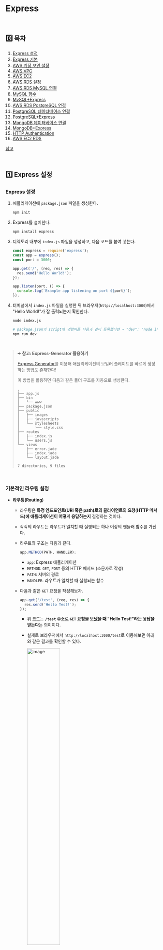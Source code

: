 # Express

<br />

## 0️⃣ 목차

1. [Express 설정](#one-express-설정)
2. [Express 기본](#two-express-기본)
3. [AWS 계정 보안 설정](#three-aws-계정-보안-설정)
4. [AWS VPC](#four-aws-vpc)
5. [AWS EC2](#five-aws-ec2)
6. [AWS RDS 설정](#six-aws-rds-설정)
7. [AWS RDS MySQL 연결](#seven-aws-rds-mysql-연결)
8. [MySQL 함수](#eight-mysql-함수)
9. [MySQL+Express](#nine-mysql-express-연동)
10. [AWS RDS PostgreSQL 연결](#keycap_ten-aws-rds-postgresql-연결)
11. [PostgreSQL 데이터베이스 연결](#oneone-postgresql-데이터베이스-연결)
12. [PostgreSQL+Express](#onetwo-postgresql-express-연동)
13. [MongoDB 데이터베이스 연결](#onethree-mongodb-데이터베이스-연결)
14. [MongoDB+Express](#onefour-mongodb-express-연동)
15. [HTTP Authentication](#onefive-http-authentication)
16. [AWS EC2 RDS](#onesix-aws-ec2-rds)

[참고](#book-참고)

<br />

## :one: Express 설정

### Express 설정

1. 애플리케이션에 `package.json` 파일을 생성한다.

   ```bash
   npm init
   ```

2. Express를 설치한다.

   ```bash
   npm install express
   ```

3. 디렉토리 내부에 `index.js` 파일을 생성하고, 다음 코드를 붙여 넣는다.

   ```js
   const express = require('express');
   const app = express();
   const port = 3000;

   app.get('/', (req, res) => {
     res.send('Hello World!');
   });

   app.listen(port, () => {
     console.log(`Example app listening on port ${port}`);
   });
   ```

4. 터미널에서 `index.js` 파일을 실행한 뒤 브라우저(`http://localhost:3000`)에서 "Hello World!"가 잘 출력되는지 확인한다.

   ```bash
   node index.js

   # package.json의 script에 명령어를 다음과 같이 등록했다면 ⇒ "dev": "node index.js"
   npm run dev
   ```

<br />

> ➕ **참고: Express-Generator 활용하기**
>
> [Express Generator](https://expressjs.com/en/starter/generator.html)를 이용해 애플리케이션의 보일러 플레이트를 빠르게 생성하는 방법도 존재한다!
>
> 이 방법을 활용하면 다음과 같은 폴더 구조를 자동으로 생성한다.
>
> ```
> .
> ├── app.js
> ├── bin
> │   └── www
> ├── package.json
> ├── public
> │   ├── images
> │   ├── javascripts
> │   └── stylesheets
> │       └── style.css
> ├── routes
> │   ├── index.js
> │   └── users.js
> └── views
>     ├── error.jade
>     ├── index.jade
>     └── layout.jade
>
> 7 directories, 9 files
> ```

<br />

### 기본적인 라우팅 설정

- **라우팅(Routing)**

  - 라우팅은 **특정 엔드포인트(URI 혹은 path)로의 클라이언트의 요청(HTTP 메서드)에 애플리케이션이 어떻게 응답하는지** 결정하는 것이다.
  - 각각의 라우트는 라우트가 일치할 때 실행되는 하나 이상의 핸들러 함수를 가진다.
  - 라우트의 구조는 다음과 같다.

    ```js
    app.METHOD(PATH, HANDLER);
    ```

    - `app`: Express 애플리케이션
    - `METHOD`: `GET`, `POST` 등의 HTTP 메서드 (소문자로 작성)
    - `PATH`: 서버의 경로
    - `HANDLER`: 라우트가 일치할 때 실행되는 함수

  - 다음과 같은 `GET` 요청을 작성해보자.

    ```js
    app.get('/test', (req, res) => {
      res.send('Hello Test!');
    });
    ```

    - 위 코드는 **`/test` 주소로 `GET` 요청을 보냈을 때 "Hello Test!"라는 응답을 받는다**는 의미이다.
    - 실제로 브라우저에서 `http://localhost:3000/test`로 이동해보면 아래와 같은 결과를 확인할 수 있다.

      <img width="50%" alt="image" src="https://github.com/user-attachments/assets/472337ad-135a-4474-bede-6a9fe5a5e044" />

  - `POST` 요청도 작성해보자.

    ```js
    app.post('/test', (req, res) => {
      res.send('Got a POST request');
    });
    ```

    - 위 코드는 **`/test` 주소로 `POST` 요청을 보냈을 때 "Got a POST request"라는 응답을 받는다**는 의미이다.
    - `POST` 요청의 경우 브라우저에서 `request`를 보내기 어렵기 때문에 POSTMAN을 이용해 확인할 수 있다.
   
      <img width="50%" alt="image" src="https://github.com/user-attachments/assets/8493cefa-8fb9-46ad-b482-19e29fdd5746" />

  - `PUT`, `DELETE` 요청도 같은 방법으로 작성할 수 있다.

<br />

## :two: Express 기본

### HTTP GET

- Express의 `get` 메서드에 대한 예시 코드를 살펴보자.

  ```js
  app.get('/', (request, response) => {
    response.send('Hello World!');
  });
  ```

  - `request`: 웹 애플리케이션에서 URL 또는 path로 보내는 모든 정보들을 담고 있다.
  - `response`: 서버에서 보내는 결과값을 담고 있다.

- 테스트를 위해 임의의 데이터 `data`를 생성한 후 `get` 요청의 `response.send()`에 담아보자.

  ```js
  const data = [
    { id: 1, name: 'name-1', note: 'note-1' },
    { id: 2, name: 'name-2', note: 'note-2' },
    { id: 3, name: 'name-3', note: 'note-3' },
  ];

  app.get('/notes', (req, res) => {
    res.send(data);
  });
  ```

  - 브라우저에서 `http://localhost:3000/notes`로 이동해보면 `data`를 확인할 수 있다.

    <img width="50%" alt="image" src="https://github.com/user-attachments/assets/19ea762c-0bd4-4119-939c-a52e641894c8" />

- 이처럼 `get` 메서드는 CRUD 중 **READ**를 위해 사용하는 HTTP 메서드이다.

<br />

### HTTP POST

- `post` 메서드를 사용할 때, URL 또는 path는 보통 `get` 메서드와 동일한 URL 또는 path를 사용한다.
- 성공적으로 POST 되었다면, "요청이 성공적이었으며 그 결과로 새로운 리소스가 생성되었음"을 알리기 위해 **`201`** Status Code를 전송한다.

  ```js
  app.post('/notes', (req, res) => {
    res.sendStatus(201);
  });
  ```

  - 일반적으로 성공 응답을 위해 `200`번대 Status Code를 사용하며, 성공적인 POST 요청 또는 일부 PUT 요청 이후 `201`번 Status Code를 전송한다.
  - GET 요청 이후 "성공적으로 리소스를 불러와서 메시지 바디에 전송됨"을 알리기 위해 `200`번 Status Code를 전송한다.
  - 각 요청이 성공한 후 다음과 같이 Status Code와 응답을 보내주는 것을 확인할 수 있다.

    |**GET 요청에 대한 응답**|**POST 요청에 대한 응답**|
    |:---:|:---:|
    |<img alt="image" src="https://github.com/user-attachments/assets/a2c63794-1d59-461d-ba96-2e52fe063062" />|<img alt="image" src="https://github.com/user-attachments/assets/d2cfbf4a-841f-466c-ab33-50b0c18557bf" />|

	<br />

> [!IMPORTANT]
>
> **[공식문서 - HTTP Response Status Code](https://developer.mozilla.org/ko/docs/Web/HTTP/Reference/Status)**

<br />

- POST 요청은 일반적으로 `JSON` 형태의 `body`와 함께 전송된다.

  - `request.body`를 확인하기 위해 다음의 코드를 추가하고 POST 요청을 보내보자.

    ```js
    app.post('/notes', (req, res) => {
      console.log(req.body);
      res.sendStatus(201);
    });
    ```

  - POSTMAN에서 `body`에 새로운 데이터를 담아 POST 요청을 보내면, `201` Status Code와 함께 `log`가 생성되는 것을 확인할 수 있다.

    |**POST 요청**|**POST 요청에 대한 `log`**|
    |:---:|:---|
    |<img width="500" alt="image" src="https://github.com/user-attachments/assets/f4534f39-bc33-442b-912d-bece803d5506" />|<img width="300" alt="image" src="https://github.com/user-attachments/assets/925a086b-e8c4-48f8-8440-82e49f870ce6" />|

  - 하지만 아직은 전송한 `body`의 내용이 아니라 `undefined`가 뜨는 상황이다.

    - `index.js` 코드의 최상단에 **`json` 형태의 `body` 데이터를 활용할 수 있도록 하는 미들웨어를 추가**해야 한다.

      ```js
      app.use(express.json());
      ```

    - 미들웨어를 사용하고 다시 한 번 POST 요청을 보내면 결과값을 잘 확인할 수 있다.

  		<img width="30%" alt="image" src="https://github.com/user-attachments/assets/b2526e80-f65a-4231-95e2-9dd11f481a18" />

<br />

- 마지막으로, POST 요청을 보낸 데이터를 `data` 배열에 추가한다.

  ```js
  app.post('/notes', (req, res) => {
    console.log(req.body);
    data.push(req.body);
    res.sendStatus(201);
  });
  ```

  - 다시 한 번 GET 요청을 보내보면, 기존 `data` 배열에 새로운 객체가 추가된 것을 확인할 수 있다.

    <img width="50%" alt="image" src="https://github.com/user-attachments/assets/12a7e91e-ac31-4e70-84d2-96f117766162" />

<br />

- 추가적으로 POST 요청을 `URL Encoded` 형태로 전송할 수도 있는데, 현재 이렇게 POST 요청을 보내면 처음 `json` 데이터와 마찬가지로 `undefined`가 나타날 것이다.

  - 마찬가지로 `index.js` 코드의 최상단에 **`json` 형태의 `URL Encoded` 형태의 데이터를 활용할 수 있도록 하는 미들웨어를 추가**해야 한다.

    ```js
    app.use(express.urlencoded({ extended: true }));
    ```

<br />

### 미들웨어

- `/notes`로 GET 요청을 보내기 전에 다음과 같이 `get` 메서드의 두 번째 인수로 미들웨어를 추가해보자.

  ```js
  app.get(
    '/notes',
    (req, res) => {
      console.log('Middleware test');
    },
    (req, res) => {
      res.send(data);
    }
  );
  ```

- `http://localhost:3000/notes`로 이동해보면 아래 사진처럼 계속해서 로딩이 발생하는 것을 확인할 수 있다.

  <img width="50%" alt="image" src="https://github.com/user-attachments/assets/2c22de3c-c399-49c0-b063-854d65c5c862" />

  - 코드의 미들웨어를 테스트하는 부분에서 다음 콜백 함수로 넘어가지 않고 대기 중이기 때문이다!

- 이를 해결하기 위해 미들웨어 함수의 세 번째 인수로 `next`를 넘겨준 후 실행한다.

  ```js
  app.get(
    '/notes',
    (req, res, next) => {
      console.log('Middleware test');
      next();
    },
    (req, res) => {
      res.send(data);
    }
  );
  ```

- 미들웨어를 여러 개 추가할 수도 있고, `index.js`의 최상단에 추가할 수도 있다.

  ```js
  app.use((req, res, next) => {
    console.log('Middleware test 0');
    next();
  });
  ```

  <br />

### Routing의 기본

- **[참고] Route path의 string pattern**

  - `ab?cd`: 이 패턴은 `?` 앞의 문자가 있어도 되고 없어도 됨을 의미한다. ⇒ `acd` 또는 `abcd`가 가능하다.

    ```js
    app.get('/ab?cd', (req, res) => {
      res.send('ab?cd');
    });
    ```

  - `ab+cd`: 이 패턴은 `+` 앞의 문자를 여러 개 사용할 수 있음을 의미한다. ⇒ `abcd`, `abbcd`, `abbbcd` 등이 가능하다.

    ```js
    app.get('/ab+cd', (req, res) => {
      res.send('ab+cd');
    });
    ```

  - `ab*cd`: 이 패턴은 `*` 자리에 어떤 문자든 올 수 있음을 의미한다. ⇒ `abcd`, `abxcd`, `abRANDOMcd`, `ab123cd` 등이 가능하다.

    ```js
    app.get('/ab*cd', (req, res) => {
      res.send('ab*cd');
    });
    ```

<br />

- **Path Parameters**

  - Route 경로에 `:`을 사용하면 해당 경로에 있는 데이터를 지정한 변수명으로 받아올 수 있다.

    ```js
    Route path: /users/:userId/books/:bookId
    Request URL: http://localhost:3000/users/34/books/8989
    req.params: { "userId": "34", "bookId": "8989" }

    app.get('/users/:userId/books/:bookId', (req, res) => {
      res.send(req.params)
    })
    ```

    - 위의 예시에서는 `:userId` 자리에 있는 `34`를 `userId`에, `:bookId` 자리에 있는 `8989`를 `bookId`에 저장하며, 이를 `req.params`로 가져올 수 있다.

    - 중간에 `-`이나 `.`이 있다면 이를 기준으로 변수에 저장해 `req.params`로 가져올 수 있다.

      ```js
      Route path: /flights/:from-:to
      Request URL: http://localhost:3000/flights/LAX-SFO
      req.params: { "from": "LAX", "to": "SFO" }

      Route path: /plantae/:genus.:species
      Request URL: http://localhost:3000/plantae/Prunus.persica
      req.params: { "genus": "Prunus", "species": "persica" }
      ```

  - 이를 실제로 적용해보자. `/note/:noteId`로 `get` 요청을 보내는 코드를 작성한다.

    ```js
    app.get('/note/:noteId', (req, res) => {
      console.log(req.params);
      res.sendStatus(200);
    });
    ```

    - `http://localhost:3000/note/1`로 이동해보면 다음과 같이 `log`에 `req.params`가 담기는 것을 확인할 수 있다.

      <img width="30%" alt="image" src="https://github.com/user-attachments/assets/3764ed33-f070-4d67-b538-51dfd278b70f" />

  - 해당 `noteId`를 이용해 데이터를 불러오는 코드로 확장할 수 있다.

    - Route parameters는 `string` 형태로 저장되므로 `Number` 형태로 형변환을 진행한다.

      ```js
      app.get('/note/:noteId', (req, res) => {
		  console.log(req.params);
		  const item = data.find((item) => item.id === Number(req.params.noteId));
		  res.send(item);
		});
      ```

    - `http://localhost:3000/note/1`로 이동해보면 다음과 같이 1번 데이터 응답이 잘 도착한 것을 확인할 수 있다.

		<img width="50%" alt="image" src="https://github.com/user-attachments/assets/a1546cf9-9435-4cba-8e49-6e2af23d1e62" />

<br />

### Query Parameter

- URL 뒤에 물음표(`?`)와 함께 붙는 키-값(Key-Value) 쌍이다. 특정한 조건을 적용하고 싶을 때 사용하며, 여러 개의 Key-Value 쌍을 and 기호(&)로 구분하여 나타낸다.

```
ex) https://trifly.vercel.app/ticket-result?originLocationCode=ICN&destinationLocationCode=FUK&departureDate=2025-06-21&returnDate=2025-06-23&adults=1&nonStop=true&currencyCode=KRW
```

- HTTP의 GET, DELETE 요청에서 사용하고, 주로 유일 값을 식별하기 위한 용도가 아니라 다음과 같이 옵션을 주는 경우 사용한다.

  - 데이터 필터링
  - 데이터 정렬
  - 데이터 수 조절 (페이지네이션)
  - 검색 등

- Query Parameter를 잘 받아오는지 확인하기 위해 다음과 같이 간단한 `get` 메서드를 작성한다.

  ```js
  app.get('/note', (req, res) => {
    console.log(req.query);
    res.send('OK Query');
  });
  ```

  - 브라우저에서 `http://localhost:3000/note?id=1&name=name-1`로 이동하면 `log`에서 다음과 같이 query parameter를 잘 받아오는 것을 확인할 수 있다.

    |**GET 요청** |**Query Parameter 확인**|
    |:---:|:---:|
    |<img width="500" alt="image" src="https://github.com/user-attachments/assets/18405bd6-9966-44e2-992c-5979d3c778bd" />|<img width="300" alt="image" src="https://github.com/user-attachments/assets/5e626bec-4a00-4eba-903a-64086f2c82b9" />|

  - 이어서 Query Parameter를 이용해 원하는 데이터만 받아올 수 있도록 코드를 수정한다.

    ```js
    app.get('/note', (req, res) => {
      console.log(req.query);
      const { id } = req.query;

      if (!id) res.send({});
      const item = data.filter((item) => item.id === Number(id));
      res.send(item);
    });
    ```

    - 브라우저에서 `http://localhost:3000/note?id=1`로 이동하면 다음과 같이 `id`가 `1`인 데이터만 잘 불러오는 것을 확인할 수 있다.

      <img width="50%" alt="image" src="https://github.com/user-attachments/assets/2ab3cc21-c344-400a-ac24-01a3e720cb39" />

<br />

### HTTP PUT, PATCH

- PUT과 PATCH 모두 업데이트를 위해 사용하는 HTTP 메서드이다.

  - PUT 메서드는 새로운 리소스를 생성하거나(Create), 대상 리소스를 나타내는 데이터를 대체(Update)한다. POST 메서드와의 차이점은 **멱등성**을 가진다는 것이다. 멱등성이란 동일한 요청을 한 번 보내는 것과 여러 번 연속으로 보내는 것이 같은 효과를 지니고, 서버의 상태도 동일하게 남는 것을 의미한다. 따라서 PUT 요청을 여러 번 반복해서 보내도 서버의 상태는 동일하다.

    - 성공적인 응답은 `200`번 대 Status Code로 확인할 수 있는데,

      - 대상 리소스를 나타내는 데이터가 없고 PUT 요청이 성공적으로 하나를 새로 생성한 경우 `201 Created` 응답을 전송한다.
      - 대상 리소스를 나타내는 데이터가 있고, PUT 요청이 성공적으로 수정한 경우 `200(OK)` 또는 `204(No Content)` 응답을 전송한다.

  - PATCH 메서드는 리소스를 부분적으로 수정(Update)한다. PUT 메서드는 문서 전체의 완전한 교체만을 허용하는 반면, PATCH 메서드는 멱등성을 가지지 않아 동일한 요청이 다른 리소스에게 부수 효과를 일으킬 수도 있다.

    - 성공적인 응답은 `200`번 대 Status Code로 확인할 수 있는데,

      - 응답이 유의미한 데이터를 포함한다면 업데이트 된 데이터를 출력하며 `200(OK)`를 전송한다.
      - 응답이 유의미한 데이터를 포함하지 않는다면 `204(No Content)`를 전송한다.

- 데이터를 `request.body`로 받아 데이터를 업데이트하는 `put` 메서드를 작성해보자.

  ```js
  app.put('/note', (req, res) => {
    const { id, note, name } = req.body;

    if (!id) res.sendStatus(400);
    if (!note) res.sendStatus(400);
    if (!name) res.sendStatus(400);

    // 1. Array.findIndex를 이용해 같은 id 값을 찾는다.
    const index = data.findIndex((item) => item.id === id);

    // 2. 찾은 id 값을 이용해 원하는 데이터를 변경한다.
    data[index].note = note;
    console.log(data);
    res.sendStatus(204);
  });
  ```

  - `id`가 `2`인 데이터의 `note` 값을 업데이트 후 PUT 요청을 보내면 다음과 같이 데이터가 업데이트 되는 것을 확인할 수 있다.

    |**PUT 요청**|**GET 요청**|
    |:---:|:---:|
    |<img width="1249" alt="image" src="https://github.com/user-attachments/assets/b85aad87-b229-4766-80ea-268314b93832" />|<img width="50%" alt="image" src="https://github.com/user-attachments/assets/c98b5e93-76de-40f8-9d32-8a21df196ed1" />|

<br />

### HTTP DELETE

- DELETE는 지정한 리소스를 삭제하는 HTTP 메서드이다.

  - 성공적인 응답은 `200`번 대 Status Code를 사용하는데,

    - 성공적으로 삭제할 것 같으나 아직 실행하지 않은 경우 `202(Accepted)`를 전송한다.
    - 응답이 유의미한 데이터를 포함하지 않는다면 `204(No Content)`를 전송한다.
    - 응답이 유의미한 데이터를 포함한다면 삭제 이후의 데이터를 출력하며 `200(OK)`를 전송한다.

  - DELETE 메서드의 경우 주로 Path Parameter를 사용해 해당 데이터를 삭제한다.

- Path Parameter를 받아 해당 데이터를 삭제하는 `delete` 메서드를 작성해보자.

  ```js
  app.delete('/note/:noteId', (req, res) => {
    const noteId = Number(req.params.noteId);
    const index = data.findIndex((item) => item.id === noteId);

    // 찾는 데이터가 없다면 404 응답
    if (index === -1) res.sendStatus(404);

    // data 배열에서 데이터를 삭제하고 삭제한 배열을 반환
    const deletedItem = data.splice(index, 1)[0];
    console.log(deletedItem);

    res.sendStatus(204);
  });
  ```

  - Path Parameter에 입력한 `noteId` 값을 입력 후 DELETE 요청을 보내면 해당 데이터가 삭제되는 것을 확인할 수 있다.

    |**DELETE 요청**|**GET 요청**|
    |:---:|:---:|
    |<img alt="image" src="https://github.com/user-attachments/assets/a001ae1b-8300-41f9-bded-188c00b72572" />|<img alt="image" src="https://github.com/user-attachments/assets/20c57b82-c2b5-4956-8d4d-9c17df6bd5a2" />|

  - 이미 삭제된 데이터에 대해 다시 DELETE 요청을 보내면 `404 Not Found` 응답을 전송한다.
 
    <img width="50%" alt="image" src="https://github.com/user-attachments/assets/06449afc-1ff1-412a-a29f-ad0e2cf22235" />

  - 개발하다보면 삭제된 데이터도 필요한 경우가 있다. 이럴 때는 삭제된 데이터도 `response`에 담아서 `200` Status Code와 함께 전송할 수 있다.

    ```js
    app.delete('/note/:noteId', (req, res) => {
      const noteId = Number(req.params.noteId);
      const index = data.findIndex((item) => item.id === noteId);

      // 찾는 데이터가 없다면 404 응답
      if (index === -1) res.sendStatus(404);

      // data 배열에서 데이터를 삭제하고 삭제한 배열을 반환
      const deletedItem = data.splice(index, 1)[0];
      console.log(deletedItem);

      res.status(200).json({
        message: 'Deleted Successfully!',
        deletedItem,
      });
    });
    ```

    - DELETE 호출 시 다음과 같이 삭제된 데이터도 `deletedItem`의 Value에 담아 보내주는 것을 확인할 수 있다.

      <img width="50%" alt="image" src="https://github.com/user-attachments/assets/7a2cbce1-a1dd-4df9-811c-373110ce2dc0" />

<br />

## :three: AWS 계정 보안 설정

AWS 계정 보안은 신중해야 한다. 국내에도 AWS 해킹으로 몇 억이 청구된 사례가 많은 만큼 항상 보안에 철저하게 주의해야 한다.

### 루트 계정 보안 강화

- 루트 계정은 AWS에 가입할 때 처음 생성되는 계정으로 모든 AWS 서비스 및 리소스에 대한 액세스 권한을 가진다. 루트 계정에 액세스할 수 있는 사용자가 있으면 AWS 리소스는 물론 비즈니스에도 상당한 피해를 줄 수 있으므로 루트 계정을 보호하는 것이 중요하다.

- **MFA 계정 생성**

  - MFA(Multi-Factor Authentication)는 AWS 계정에 보안 계층을 추가한다. MFA가 활성화된 경우 계정에 액세스하려면 암호 외에 고유한 코드를 제공해야 한다.

<br />

## :four: AWS VPC

### VPC

- VPC는 Virtual Private Cloud의 약자로, 자체 데이터 센터에서 운영하는 기존 네트워크와 아주 유사한 Amazon의 **가상 네트워크**이다.

  - EC2만 생성한다면 EC2 서버에 접속하기 위해 AWS 콘솔을 이용해야만 할 것이다.
  - Public(외부)에서 EC2에 접속할 수 있도록 하기 위해 VPC를 사용하고, 같은 VPC 내에 RDS도 구축하여 EC2와 RDS 간의 통신이 가능하도록 할 수 있다.

  <img width="50%" alt="image" src="https://github.com/user-attachments/assets/b467d4cb-bcd2-4ac2-a704-9fba61b5db44" />

- VPC 생성

  - AWS 콘솔에서 VPC 메뉴로 접속한 후 VPC를 생성한다. `vpc-ec2-rds`라는 이름의 VPC를 생성해보자. 다른 설정은 기본값으로 설정한다.

    <img width="50%" alt="image" src="https://github.com/user-attachments/assets/f528bc33-fbd4-42d8-bace-8934429559de" />

  - 만약 VPC가 EC2나 RDS와 연결된 상태라면 삭제가 불가능하다.

<br />

## :five: AWS EC2

### EC2 생성

- AWS 콘솔에서 EC2 메뉴로 접속하여 EC2를 생성한다.

  <img width="50%" alt="image" src="https://github.com/user-attachments/assets/0b7e59cb-38be-48eb-815c-cc3e4e6e039f" />

  - ubuntu 24.04 버전을 사용하며 인스턴스는 t2.micro 유형으로 생성한다.
  - 키 페어는 RSA 유형의 `.pem` 형식으로 생성한다.

    <img width="50%" alt="image" src="https://github.com/user-attachments/assets/5b3842e6-3e1c-4679-aadb-43751b78a506" />

  - 네트워크 설정에서 위에서 생성한 VPC를 선택하고, Public Subnet을 설정한 후 퍼블릭 IP 자동 할당을 활성화한다.
		
	  <img width="50%" alt="image" src="https://github.com/user-attachments/assets/29ccc613-6659-4642-9503-02667c676faa" />

  - 나머지 설정은 기본값으로 설정한다.

<br />

### EC2 Node 설치

- AWS 콘솔의 **EC2 인스턴스 연결** 탭을 이용해 인스턴스에 접속한다.

  <img width="50%" alt="image" src="https://github.com/user-attachments/assets/b83c44e6-d62a-45b0-84e6-1c527783bcd6" />

- `apt update`를 먼저 진행한다.

  ```bash
  sudo apt update
  ```

- 이어서 `curl`을 설치한다.

  ```bash
  sudo apt install curl
  ```

- `nvm`(노드 버전 관리자)을 설치한다. **참고: [Node.js 공식문서](https://nodejs.org/en/download)**

  ```bash
  curl -o- https://raw.githubusercontent.com/nvm-sh/nvm/v0.40.3/install.sh | bash
  ```

- `nvm`을 활성화한다.

  ```bash
  . ~/.nvm/nvm.sh
  ```

- LTS 버전의 `nvm`을 설치한다.

  ```bash
  nvm install --lts
  ```

- Node.js가 잘 설치 되었는지 확인한다.

  ```bash
  node -v       // v22.16.0 (2025.06.15 현재)
  nvm current   // v22.16.0 (2025.06.15 현재)
  ```

<br />

### EC2 Express 설치

- [Express Generator]()를 이용해 Express를 설치한다. **폴더이름**은 해당 폴더 내에 Express 설치하도록 설정하는 것인데, 옵션으로 필수는 아니다.

  ```bash
  npx express-generator [폴더이름]
  ```

- 다음과 같이 test 폴더 내부에 잘 설치가 된 것을 확인할 수 있다.

  <img width="50%" alt="image" src="https://github.com/user-attachments/assets/7fbdc652-18f2-46b0-b72e-c450c63a1f98" />

- 이제 test 폴더 내부로 이동해 기본적인 npm 패키지들을 설치한다.

  ```bash
  cd test
  npm install
  ```

- 이제 서버에 접속하기 위해 포트를 열어주어야 한다. EC2의 Security 탭에서 인바운드 규칙의 보안 그룹을 선택한 후 인바운드 규칙을 수정해야 한다.

  <img width="50%" alt="image" src="https://github.com/user-attachments/assets/bc06e178-75d4-4941-987c-a526df525f49" />

- 서버를 실행하고 EC2의 퍼블릭 주소로 이동한 후 기본 설정된 `3000`번 포트로 이동하면 다음과 같이 잘 접속되는 것을 확인할 수 있다.

  ```bash
  npm start
  ```
  
  <img width="50%" alt="image" src="https://github.com/user-attachments/assets/b341f41f-46e2-4565-816e-ddeccc13846b" />

<br />

## :six: AWS RDS 설정

### AWS AuroraDB 설정

- AWS Aurora는 트래픽이 몰리는 시간에 따라 자동으로 확장/축소가 가능한 데이터베이스이다.
- 일반 MySQL이 감당할 수 있는 트래픽보다 더 많은 트래픽을 효율적으로 관리할 수 있다.
- 트래픽이 항상 일정하다면 MySQL을 사용하는 것이 유리하다.

<br />

### AWS RDS Subnet 설정

- AWS 콘솔의 RDS 탭으로 이동하여 서브넷 그룹을 생성한다.

  <img width="50%" alt="image" src="https://github.com/user-attachments/assets/8d740966-04db-4579-80f1-f0cef069ed95" />

- VPC의 퍼블릭 서브넷 두 개를 RDS의 서브넷 그룹에 추가한다.

  <img width="50%" alt="image" src="https://github.com/user-attachments/assets/0ace8c16-94a9-4d17-b8ca-54c5fb6c66dc" />

<br />

### AWS RDS 설정

- MySQL 데이터베이스를 생성한다.

  - **표준 생성** 방식을 선택하고 **MySQL 엔진**을 선택한다. 템플릿은 **프리티어**를 활용한다.
  - 데이터베이스를 퍼블릭에서 접속할 예정이므로 **EC2 컴퓨팅 리소스에 연결 안 함**을 선택하며 VPC와 DB 서브넷 그룹은 위에서 생성한 서브넷 그룹을 지정한다.
  - 데이터베이스 이름을 지정하지 않으면 데이터베이스를 생성하지 않는다고 하니 이름을 지정한다.
  - 나머지는 기본 설정을 유지한다.

  |**엔진 옵션**|**템플릿**|
  |:---:|:---:|
  |<img alt="image" src="https://github.com/user-attachments/assets/4ccb9d1c-8b57-4e51-8de5-d569206b507b" />|<img alt="image" src="https://github.com/user-attachments/assets/e7f78423-40bd-4600-a319-e3a55ea6164f" />|
  |**퍼블릭 연결 설정**|**추가 구성**|
  |<img alt="image" src="https://github.com/user-attachments/assets/54939cb2-76c0-4a2f-a8cf-ba27751a7b63" />|<img alt="image" src="https://github.com/user-attachments/assets/cec8fcee-988a-4624-96e3-f10a5ad064ce" />|

<br />

### AWS RDS Inbound Rule 설정

- 데이터베이스를 생성했지만 접속이 불가하다면 VPC의 보안 그룹으로 이동하여 인바운드 규칙을 **모든 트래픽**, **Anywhere-IPv4**로 설정해야 한다.

 	<img width="50%" alt="image" src="https://github.com/user-attachments/assets/6a164ae6-68da-4f4b-a15e-7f8f80b6b282" />

<br />

## :seven: AWS RDS MySQL 연결

### MySQL2 설치

- 새로운 디렉토리를 하나 생성한 후 Express와 MySQL2를 설치한다.

  ```bash
  npm install express
  npm install mysql2
  ```

<br />

> [!NOTE]
>
> [공식문서 - MySQL2](https://sidorares.github.io/node-mysql2/docs)

<br />

- MySQL2의 [`createPool`](https://sidorares.github.io/node-mysql2/docs#using-connection-pools)을 사용하여 데이터베이스를 연결한다.

  - 공식문서에서 제공하는 `pool` 객체 생성 방식을 복사한 후 다음과 같이 설정을 추가한다.

    - `host`: AWS RDS의 엔드포인트
    - `user`: AWS RDS에 설정한 username
    - `password`: AWS RDS에 설정한 password
    - `port`: 3306

    <br />

    <img width="40%" alt="image" src="https://github.com/user-attachments/assets/0c477585-f3fb-44b3-889d-cee922e15462" />

<br />

### AWS RDS 데이터베이스 만들기

- `pool.query` 메서드를 사용하여 데이터베이스에 접속한다. 간단하게 데이터베이스의 `rows`만 확인할 수 있는 코드를 작성해보자.

  - `rows`는 데이터베이스의 조회 결과를 의미한다.

  <br />

  ```js
  pool.query(`SHOW DATABASES`, function (err, rows, fields) {
    // Connection is automatically released when query resolves
    console.log(rows);
  });
  ```

  - 데이터베이스에 접속에 성공한다면 다음과 같이 설정한 AWS 콘솔에서 추가한 `db_notes`가 뜨는 것을 확인할 수 있다.
		
	  <img width="30%" alt="image" src="https://github.com/user-attachments/assets/cbb64c4e-f630-43d1-bd59-d44497172a05" />

- 다음과 같이 `db_test`라는 이름으로 데이터베이스를 생성할 수도 있다.

  ```js
  pool.query(`CREATE DATABASE db_test`, function (err, rows, fields) {
    // Connection is automatically released when query resolves
    console.log(rows);
  });
  ```

- `createPool` 내부에서 `database` 값을 지정하면 해당 데이터베이스를 사용할 수 있다.

  ```js
  const pool = mysql.createPool({
    host: process.env.MYSQL_RDS_ENDPOINT,
    user: process.env.MYSQL_RDS_USERNAME,
    password: process.env.MYSQL_RDS_PASSWORD,
    port: 3306,
    database: 'db_test',
  });
  ```

<br />

### AWS RDS 테이블 설정

- 데이터베이스의 테이블을 생성한다. 다음과 같은 쿼리문을 활용하여 `notes`라는 테이블을 생성하고 id는 uuid로 설정한다.

  ```js
  pool.query(
    `CREATE TABLE notes (
    uuid BINARY(16) DEFAULT (UUID_TO_BIN(UUID(),1)) PRIMARY KEY,
    title VARCHAR(255) NOT NULL,
    contents TEXT NOT NULL,
    created TIMESTAMP NOT NULL DEFAULT NOW()
  );`,
    function (err, rows, fields) {
      // Connection is automatically released when query resolves
      console.log(rows);
    }
  );

  pool.query(`SHOW TABLES`, function (err, rows, fields) {
    console.log(rows);
  });
  ```

  - 다음과 같이 테이블이 잘 생성된 것을 확인할 수 있다.

    <img width="30%" alt="image" src="https://github.com/user-attachments/assets/6efb50fd-bfc3-4fa6-83b9-58a2bd7bddb2" />

- 다음으로 테이블에 데이터를 추가해보자. 다음과 같은 쿼리문을 활용하여 `notes` 테이블에 두 개의 데이터를 저장한다.

  ```js
  pool.query(
    `INSERT INTO notes (title, contents)
    VALUES 
    ('My First Note', 'A note about something'),
    ('My Second Note', 'A note about something else');`,
    function (err, rows, fields) {
      console.log(rows);
    }
  );

  pool.query(`SELECT * FROM notes`, function (err, rows, fields) {
    console.log(rows);
  });
  ```

  - 다음과 같이 데이터가 잘 생성된 것을 확인할 수 있다.

    <img width="40%" alt="image" src="https://github.com/user-attachments/assets/a60c5636-405f-46f5-a499-54bf8a915dc3" />

<br />

### Primary Key로 UUID를 설정하는 이유

- Primary Key는 보통 integer 형식으로, `FOR INCREMENT` 속성을 적용하여 생성한다. 하지만 이 방법은 안전하지 않을 수 있다. 예를 들어 URL에 `/data/1`, `/data/2`, `/data/3` 형태로 불러온다고 가정하면 다음과 같은 문제점이 있을 수 있다.

  - 몇 번 인덱스까지 있는지 파악하기 쉽다.
  - PUT이나 DELETE 메서드를 이용해 누구든지 수정 또는 삭제를 할 수 있을지도 몰라 보안상의 위험이 존재한다.
  - Primary Key가 다른 테이블과 중복될 가능성이 높다.

- UUID는 36바이트를 사용하기 때문에 속도도 느리고 메모리 사용도 커서 비효율적이라서 UUID를 16바이트 정도로 줄여 이 문제를 해결할 수 있을 것이다.

<br />

## :eight: MySQL 함수

### SELECT 함수

- 데이터베이스의 테이블에서 데이터를 가져오기 위한 함수를 작성한다.  

   - UUID의 경우 Buffer를 이용해서 가져오기 때문에 `BIN_TO_UUID(uuid, true)` 메서드를 이용해 변경해주어야 한다.

   <br />
   
   ```js
   function getNotes() {
     pool.query(
       `SELECT BIN_TO_UUID(uuid, true) AS uuid, title, contents, created FROM notes`,
       function (err, rows, fields) {
         console.log(rows);
       }
     );
   }
   
   getNotes();
   ```

   - 함수 실행 결과는 다음과 같다.

      <img width="30%" alt="image" src="https://github.com/user-attachments/assets/daa8b25e-edd6-4173-a203-d105ecbb2bd2" />

   <br />
   
   > **`BINARY(16)`**
   >
   > - `BINARY(16)` 데이터 타입은 16바이트 크기의 고정 길이 이진 데이터, 주로 UUID를 저장하기 위해 사용된다.
   > - UUID는 문자열 형태로 저장될 때 36바이트(32자 + 4개의 하이픈)을 차지하기 때문에 `BINARY(16)`으로 저장하면 16바이트만 사용하므로 저장공간을 절약할 수 있다.
   >
   >    - UUID 예시: `1fc454e5-b9f6-4d55-b783-5987fe76cb45`
   >
   > - MySQL에서는 `UUID_TO_BIN()` 함수를 사용해 UUID 문자열을 `BINARY(16)`으로 변환하고, `BIN_TO_UUID()` 함수를 사용해 `BINARY(16)`을 UUID 문자열로 변환할 수 있다.

<br />

- 데이터베이스의 테이블에서 하나의 데이터만 가져오기 위한 함수를 작성한다.

	```js
	function getNote(uuid) {
	  pool.query(
	    `SELECT BIN_TO_UUID(uuid, true) AS uuid, title, contents, created FROM notes WHERE uuid=UUID_TO_BIN('${uuid}', 1)`,
	    function (err, rows, fields) {
	      console.log(rows);
	    }
	  );
	}
	
	getNote(uuid);
 	```

 - 다음과 같이 하나의 데이터만 잘 가져오는 것을 확인할 수 있다.

	 <img width="40%" alt="image" src="https://github.com/user-attachments/assets/0ac2c13f-ec87-49bc-9a00-19900b87f2f7" />

<br />

### INSERT 함수

- 데이터베이스의 테이블에 데이터를 추가하기 위한 함수를 작성한다.

	```js
	function addNote(title, contents) {
	  pool.query(
	    `INSERT INTO notes (title, contents) VALUES('${title}', '${contents}')`,
	    function (err, rows, fields) {
	      console.log(rows);
	    }
	  );
	}
	
	addNote('My Third Note', 'A note about something else');
 	```

	- 다음과 같이 데이터가 잘 추가된 것을 확인할 수 있다.

		<img width="40%" alt="image" src="https://github.com/user-attachments/assets/6edb5632-3eae-4c52-984a-5081acd749b1" />

<br />

### UPDATE 함수

- 데이터베이스의 테이블의 데이터를 변경하기 위한 함수를 작성한다.

	```js
	function updateNote(uuid, title, contents) {
	  pool.query(
	    `UPDATE notes SET title='${title}',contents='${contents}' WHERE uuid=UUID_TO_BIN('${uuid}', 1)`,
	    function (err, rows, fields) {
	      console.log(rows);
	    }
	  );
	}
	
	updateNote(
	  uuid,
	  'Updated - My Third Note',
	  'Updated - A note about something else'
	);
 	```

 	- 다음과 같이 데이터가 잘 변경된 것을 확인할 수 있다.

		<img width="40%" alt="image" src="https://github.com/user-attachments/assets/9e8b208d-7630-40dd-a431-f860403ca722" />

<br />

### DELETE 함수

- 데이터베이스의 테이블에서 데이터를 삭제하기 위한 함수를 작성한다.

	```js
	function deleteNote(uuid) {
	  pool.query(
	    `DELETE FROM notes WHERE uuid=UUID_TO_BIN('${uuid}', 1)`,
	    function (err, rows, fields) {
	      console.log(rows);
	    }
	  );
	}
	
	deleteNote(uuid);
 	```

	- 다음과 같이 데이터가 잘 삭제된 것을 확인할 수 있다.

 		<img width="40%" alt="image" src="https://github.com/user-attachments/assets/30f4134d-b8be-4599-af89-67bc5fe91732" />

<br />

## :nine: MySQL Express 연동

### Promise

- MySQL 함수는 비동기로 동작한다. `request`를 전달하고 MySQL에서 해당 SQL문에 대한 결과값을 반환하는데까지 시간이 필요하기 때문이다.

	- 아래 코드의 `getNotes` 함수를 실행하면 `before`와 `after`가 먼저 출력된 이후 약간의 시간이 지난 후 데이터 조회 결과가 넘어오는 것을 확인할 수 있다.

		```js
		function getNotes() {
		  console.log('before');
		  pool.query(
		    `SELECT BIN_TO_UUID(uuid, true) AS uuid, title, contents, created FROM notes`,
		    function (err, rows, fields) {
		      console.log(rows);
		    }
		  );
		  console.log('after');
		}
		```
  	
  	<br />
	 
  	<img width="40%" alt="image" src="https://github.com/user-attachments/assets/db483a4c-53ec-448d-9d1e-ead1d545f62d" />

- 따라서 코드의 흐름을 원하는대로 제어하기 위해 비동기 처리가 필요하다. `Promise`를 활용하거나 `async`/`await`을 이용할 수 있다.

<br />

### HTTP GET 만들기

- `GET` `/notes`
  
	- 기존에 작성했던 `getNotes` 함수를 비동기 함수로 수정한다. (**[공식문서 참고](https://sidorares.github.io/node-mysql2/docs#using-connection-pools)**)
	
		```js
	 	/**
		 * 전체 note 목록을 가져오는 getNotes 함수
		 * @returns {Array<{ uuid: string, title: string, contents: string, created: string }>}
		 */
		async function getNotes() {
		  const [rows] = await pool.query(
		    `SELECT BIN_TO_UUID(uuid, true) AS uuid, title, contents, created FROM notes`
		  );
		
		  return rows;
		}
	 	```
	
	- 이어서 `/notes`로 GET 요청을 보내면 `getNotes` 함수를 이용해 데이터를 가져와 응답하는 api를 작성한다.
	
		```js
		app.get('/notes', async(req, res) => {
		  const result = await getNotes();
		  res.send(result);
		})
	 	```
	
	 	- 약간의 시간이 지난 후 다음과 같이 데이터를 잘 불러오는 것을 확인할 수 있다.
	
			<img width="50%" alt="image" src="https://github.com/user-attachments/assets/c0a92925-6e57-437f-8100-013994c5dfc4" />

<br />

- `GET` `/notes/{uuid}`
  
	- 데이터 하나를 가져오는 `getNote` 함수 역시 비동기 함수로 수정한다.
	
		```js
		/**
		 * 매개변수에 전달한 uuid와 일치하는 note 한 개를 가져오는 getNote 함수
		 * @param {string} uuid - note의 uuid
		 * @returns {Array<{ uuid: string, title: string, contents: string, created: string }>}
		 */
		export async function getNote(uuid) {
		  const [rows] = await pool.query(
		    `SELECT BIN_TO_UUID(uuid, true) AS uuid, title, contents, created FROM notes WHERE uuid=UUID_TO_BIN('${uuid}', 1)`
		  );
		
		  return rows;
		}
	 	```
	
	- `/notes:uuid`로 GET 요청을 보내면 `getNote` 함수를 이용해 데이터를 가져와 응답하는 api를 작성한다.
		
		```js
		app.get('/note/:uuid', async (req, res, next) => {
		  try {
		    const uuid = req.params.uuid;
		
		    if (!uuid) throw new Error('400@No path parameter');
		
		    const result = await getNote(uuid);

  	    if (!result) res.send({});
		    if (result.length === 0) res.send({});

        res.send(result[0]);
		  } catch (err) {
		    next(err);
		  }
		});
		```

	- 다음과 같이 데이터를 잘 불러오는 것을 확인할 수 있다.

   	<img width="50%" alt="image" src="https://github.com/user-attachments/assets/c4d00c0d-fd01-4052-a288-f0b682b29a6e" />

	- Express의 [공식문서](https://expressjs.com/en/guide/error-handling.html)를 따라 에러 핸들링 코드도 작성한다.

 		```js
		app.use((err, req, res, next) => {
		  console.error(err.stack);
		  res.status(500).send('Something broke!');
		});
		```

		- 위의 GET 메서드에서 `next`에 `err`를 전달했기 때문에 에러가 발생하면 에러 핸들링 코드로 넘어가 다음과 같이 에러라고 보여주는 것을 확인할 수 있다.

			<img width="50%" alt="image" src="https://github.com/user-attachments/assets/9fad141c-a8f0-41f7-9625-7ed3d3a24ba8" />

<br />

### HTTP POST 만들기

- `POST` `/note`

	- `addNote` 함수를 비동기 함수로 수정한다.

		```js
		/**
		 * 새로운 note를 추가하는 addNote 함수
		 * @param {string} title - note의 제목
		 * @param {string} contents - note의 내용
		 */
		export async function addNote(title, contents) {
			await pool.query(
				`INSERT INTO notes (title, contents) VALUES('${title}', '${contents}')`
			);
		}
		```

	- `/note`로 POST 요청을 보내면 `addNote` 함수를 이용해 데이터를 추가하는 api를 작성한다.

		```js
		app.post('/note', async (req, res, next) => {
			const { title, contents } = req.body;
		
			if (!title) res.sendStatus(400);
			if (!contents) res.sendStatus(400);
		
			await addNote(title, contents);
			res.sendStatus(201);
		});
		```

	- 다음과 같이 데이터를 잘 저장하는 것을 확인할 수 있다.

		<img width="50%" alt="image" src="https://github.com/user-attachments/assets/a4b4138e-fa1b-4fab-a564-0faf201a9e75" />

<br />

### HTTP PUT

- `PUT` `/note/:uuid`

	- `updateNote` 함수를 비동기로 수정한다.

		```js
		/**
		 * 매개변수에 전달한 uuid와 일치하는 note의 데이터를 수정하는 updateNote 함수
		 * @param {string} uuid - 수정하려는 note의 uuid
		 * @param {string} title - 수정한 note의 제목
		 * @param {string} contents - 수정한 note의 내용
		 * @returns {{fieldCount: number, affectedRows: number, insertId: number, info: string, serverStatus: number, warningStatus: number, changedRows: number}}
		 */
		export async function updateNote(uuid, title, contents) {
		  const [rows] = await pool.query(
		    `UPDATE notes SET title='${title}',contents='${contents}' WHERE uuid=UUID_TO_BIN('${uuid}', 1)`
		  );
		
		  return rows;
		}
		```

  - `/note/:uuid`로 PUT 요청을 보내면 `updateNote` 함수를 이용해 데이터를 수정하는 api를 작성한다. 에러를 자세하게 명시하여 어떤 에러가 발생했는지 응답에서 확인할 수 있도록 작성한다.
 
    ```js
    app.put('/note/:uuid', async (req, res, next) => {
      try {
        const uuid = req.params.uuid;
        const { title, contents } = req.body;
    
        if (!uuid) {
          const error = new Error('No parameter');
          error.status = 400;
          throw error;
        }
        if (!title || !contents) {
          const error = new Error('No required data');
          error.status = 400;
          throw error;
        }
    
        const result = await updateNote(uuid, title, contents);
    
        if (result.affectedRows !== 1) {
          const error = new Error('Not updated');
          error.status = 400;
          throw error;
        }
    
        res.sendStatus(204);
      } catch (err) {
        next(err);
      }
    });
    ```

    
    - 데이터를 잘 수정하면 왼쪽과 같이 `204 No Content`를 응답하고, 만약 데이터가 하나라도 없으면 `400 No required data`를 반환하는 것을 볼 수 있다.
    
      |**성공적으로 수정한 경우**|**필수 데이터를 보내지 않은 경우**|
      |:---:|:---:|
      |<img alt="image" src="https://github.com/user-attachments/assets/2225ec57-a3dc-46f0-8f26-4a04dfe86b5a" />|<img alt="image" src="https://github.com/user-attachments/assets/2126e38d-de7f-4f1a-bbb8-e94abf04dbd5" />|

<br />

### HTTP DELETE 만들기

- `DELETE` `/note/:uuid`

  - `deleteNote` 함수를 비동기 함수로 수정한다.

    ```js
    /**
     * 매개변수에 전달한 uuid와 일치하는 note의 데이터를 삭제하는 deleteNote 함수
     * @param {string} uuid - 삭제하려는 note의 uuid
     * @returns {{fieldCount: number, affectedRows: number, insertId: number, info: string, serverStatus: number, warningStatus: number}}
     */
    export async function deleteNote(uuid) {
      const [rows] = await pool.query(
        `DELETE FROM notes WHERE uuid=UUID_TO_BIN('${uuid}', 1)`
      );
    
      return rows;
    }
    ```

  - `/note/:uuid`로 DELETE 요청을 보내면 `deleteNote` 함수를 이용해 데이터를 삭제하는 api를 작성한다.

    ```js
    app.delete('/note/:uuid', async (req, res, next) => {
      try {
        const uuid = req.params.uuid;
    
        if (!uuid) {
          const error = new Error('No parameter');
          error.status = 400;
          throw error;
        }
    
        const result = await deleteNote(uuid);
    
        if (result.affectedRows !== 1) {
          const error = new Error('Failed to delete');
          error.status = 400;
          throw error;
        }
    
        res.sendStatus(204);
      } catch (err) {
        next(err);
      }
    });
    ```

  - 다음과 같이 데이터를 잘 삭제하는 것을 확인할 수 있다.

    <img width="50%" alt="image" src="https://github.com/user-attachments/assets/8c7e2a1a-2c49-4985-8434-cd6486fceee3" />
    
<br />

## :keycap_ten: AWS RDS PostgreSQL 연결

### AWS RDS PostgreSQL 설정

- [위에서 진행한 과정](#six-aws-rds-설정)과 동일하게 PostgreSQL을 사용하기 위한 VPC, RDS를 구축한다.

  - VPC 생성과 RDS 서브넷 그룹 설정 및 언급하지 않은 DB 설정은 위와 동일하다.

	- PostgreSQL 엔진을 사용한 RDS를 생성한다.

		<img width="50%" alt="image" src="https://github.com/user-attachments/assets/62364492-7e21-4460-bb2c-5433095cb769" />

 	- PostgreSQL의 경우 `5432` 포트를 사용하는 것을 알 수 있다.

		<img width="50%" alt="image" src="https://github.com/user-attachments/assets/c38901f5-172c-4847-a8be-285680461840" />

<br />

### Express PostgreSQL 설정

- Express에서 PostgreSQL에 접근할 수 있도록 **[pg](https://www.npmjs.com/package/pg)** 라는 패키지를 설치한다.

	```bash
 	npm install pg
 	```

<br />

> **[node-postgres 공식문서](https://node-postgres.com/)**

<br />

- [공식문서](https://node-postgres.com/features/connecting#programmatic)를 참고하여 데이터베이스 연결을 위한 Pool 객체를 생성한다.

	```js
	import { Pool } from 'pg';
	import 'dotenv/config';
	
	const pool = new Pool({
	  host: process.env.POSTGRESQL_RDS_ENDPOINT,
	  user: process.env.POSTGRESQL_RDS_USERNAME,
	  password: process.env.POSTGRESQL_RDS_PASSWORD,
	  port: 5432,
	});
 	```

- 이어서 데이터베이스에 `connect` 및  `release`까지 수행해야 하는데, 이 과정에서 에러를 마주한다.

  ```js
  const client = await pool.connect();
  const res = await client.query(`SELECT NOW()`);
  console.log(res);
  client.release();
  ```

<br />

  <img width="40%" alt="image" src="https://github.com/user-attachments/assets/35ea1fe5-e875-4b1b-a378-46c53a466d62" />
  
<br />
<br />

  > **에러 핸들링**
  >
  > PostgreSQL RDS의 경우 `rds.force_ssl` 파라미터를 사용하여 SSL을 사용하도록 설정하는데, PostgreSQL 버전 15이상은 rds.force_ssl 파라미터 기본값이 1(켜짐)이라서 에러가 난 것이다.
  >
  > - 이를 해결하기 위해서는 PostgreSQL 버전을 14로 내리거나, 파라미터 값을 수정하거나, SSL을 포함하여 DB를 연결하는 방법이 있을 것이다. 보안을 위해서 세 번째 방법으로 해결하는 것이 좋지만 작은 프로젝트이기 때문에 두 번째 방법으로 문제를 해결한다.
  >
  > - 먼저 데이터베이스의 **구성** 탭에서 DB 인스턴스 파라미터 그룹을 수정해야 한다.
  > 
  >   <img width="40%" alt="image" src="https://github.com/user-attachments/assets/906676b0-dda2-4de3-aac3-e3a227a51708" />
  >
  > - 파라미터 그룹에서 `rds.force_ssl`을 검색해보면 값이 `1`인 것을 확인할 수 있다. 파라미터 그룹을 새로 생성한 다음 값을 `0`으로 바꾸고 RDS와 연결한다.
  >
  >   |**`rds.force_ssl`**|**파라미터 그룹 생성**|
  >   |:---:|:---:|
  >   |<img alt="image" src="https://github.com/user-attachments/assets/b805f140-6c10-436f-9be2-3386f7824c25" />|<img alt="image" src="https://github.com/user-attachments/assets/db7eab9d-b914-43dc-b5c7-f7c281f5bbeb" />|
  >   |**`rds.force_ssl` 값 변경**|**RDS에 연결**|
  >   |<img alt="image" src="https://github.com/user-attachments/assets/56f244b9-20df-4ac5-aff4-87c28bc30ea9" />|<img alt="image" src="https://github.com/user-attachments/assets/c625a029-a950-4403-a1a3-a0157fe7f965" />|

<br />

  - 위 과정을 진행하면 다음과 같이 PostgreSQL 데이터베이스에 잘 접속한 것을 확인할 수 있다.

    <img width="40%" alt="image" src="https://github.com/user-attachments/assets/27c8c02d-e6af-407d-b3be-029cd7a9bf4b" />

<br />

### 데이터베이스 생성

- PostgreSQL을 이용해 데이터베이스를 생성한다.

  ```js
  const client = await pool.connect();
	const res = await client.query(
	  `CREATE DATABASE db_test WITH ENCODING='UTF-8'`
	);
	console.log(res.rows);
	client.release();
	```

- 다음 쿼리문을 이용해 데이터베이스를 조회해보면 `db_test`가 생성된 것을 확인할 수 있다.

	```js
	const client = await pool.connect();
	const res = await client.query(`SELECT datname FROM pg_database`);
	console.log(res.rows);
	client.release();
 	```

	<img width="40%" alt="image" src="https://github.com/user-attachments/assets/62fd3dc3-6568-4ef6-b32d-de6567cb0e78" />

<br />

### 테이블 생성

- 데이터베이스 접속을 위해 기존 `Pool` 생성자 함수의 내에 `database` 항목을 추가한다.

	```js
	const pool = new Pool({
	  host: process.env.POSTGRESQL_RDS_ENDPOINT,
	  user: process.env.POSTGRESQL_RDS_USERNAME,
	  password: process.env.POSTGRESQL_RDS_PASSWORD,
	  port: 5432,
    database: "db_test"
	});
 	```

- 데이터베이스에 접속해 테이블을 생성한다.

  ```js
	const res = await client.query(`CREATE TABLE notes (
    "uuid" UUID DEFAULT gen_random_uuid(),
    title VARCHAR NOT NULL,
    contents VARCHAR NOT NULL,
    created TIMESTAMP DEFAULT NOW(),
    PRIMARY KEY("uuid")
  )`);
  ```

- 테이블을 조회해보면 다음과 같이 테이블이 잘 생성된 것을 확인할 수 있다.

	```js
	const res = await client.query(
	  `SELECT table_schema,table_name FROM information_schema.tables WHERE table_schema != 'pg_catalog' AND table_schema != 'information_schema'`
	);
	console.log(res.rows);
 	```

	<img width="335" alt="image" src="https://github.com/user-attachments/assets/94cf9ced-7e08-422a-8c49-28b80342dbad" />

<br />

### 데이터 넣기

- `notes` 테이블에 데이터를 삽입한다.

  ```js
	const res = await client.query(
	  `INSERT INTO notes (title, contents) VALUES ('title1', 'content1');`
	);
  ```

- `notes` 테이블을 확인해보면 다음과 같이 데이터가 잘 생성된 것을 확인할 수 있다.

	```js
	const res = await client.query(`SELECT * FROM notes`);
 	```

	<img width="40%" alt="image" src="https://github.com/user-attachments/assets/8d0073ff-72f3-4b20-8606-77157197842c" />

<br />

## :one::one: PostgreSQL 데이터베이스 연결

### SELECT 함수 만들기

- notes 테이블에 있는 모든 데이터를 가져오는 SELECT 함수를 설계한다. 데이터를 불러오는 작업은 비동기로 이루어지므로 비동기 함수를 작성한다.

  ```js
  /**
	 * notes 테이블에 있는 모든 데이터를 가져오는 SELECT 함수
	 * @returns {Array<{ uuid: string, title: string, contents: string, created: string }>}
	 */
	async function getNotes() {
	  const client = await pool.connect();
	  const res = await client.query(`SELECT * FROM notes`);
	  console.log(res.rows);
	  client.release();
  	return res.rows;
	}
	
	await getNotes();
  ```

	- 다음과 같이 결과를 잘 가져오는 것을 확인할 수 있다.

 		<img width="40%" alt="image" src="https://github.com/user-attachments/assets/b4da099d-1873-4e91-88d6-f9e2192d5447" />

- notes 테이블에서 `uuid`가 일치하는 데이터를 가져오는 SELECT 함수를 설계한다.

	```js
	/**
	 * notes 테이블에서 uuid가 일치하는 데이터를 가져오는 SELECT 함수
	 * @param {string} uuid - 원하는 note의 uuid
	 * @returns {Array<{ uuid: string, title: string, contents: string, created: string }>}
	 */
	async function getNote(uuid) {
	  const client = await pool.connect();
	  const res = await client.query(`SELECT * FROM notes WHERE uuid='${uuid}'`);
	  console.log(res.rows);
	  client.release();
	  return res.rows;
	}

	await getNote('6dff6f2f-72e4-4185-befc-e930f137d589');
 	```

	- 다음과 같이 결과를 잘 가져오는 것을 확인할 수 있다.

 		<img width="40%" alt="image" src="https://github.com/user-attachments/assets/b4da099d-1873-4e91-88d6-f9e2192d5447" />
 
<br />

### INSERT 함수 만들기

- notes 테이블에 데이터를 추가하는 INSERT 함수를 설계한다.

	```js
	/**
	 * notes 테이블에 데이터를 추가하는 INSERT 함수
	 * @param {string} title - 새로 추가할 note의 제목
	 * @param {string} contents - 새로 추가할 note의 내용
	 */
	async function addNote(title, contents) {
	  const client = await pool.connect();
	  const res = await client.query(
	    `INSERT INTO notes (title, contents) VALUES('${title}', '${contents}')`
	  );
	  console.log(res.rows);
	  client.release();
	}
	
	await addNote('title3', 'content3');
 	```

	- `getNotes` 함수를 이용해 데이터를 조회해보면 데이터가 잘 추가된 것을 확인할 수 있다.

		<img width="40%" alt="image" src="https://github.com/user-attachments/assets/fdb115f8-b8ab-4406-9fc9-3ec7809a7b30" />

<br />

### UPDATE 함수 만들기

- notes 테이블에 있는 데이터를 수정하는 UPDATE 함수를 설계한다.

  ```js
	/**
	 * notes 테이블에서 uuid가 일치하는 데이터를 수정하는 UPDATE 함수
	 * @param {string} uuid - 변경하고자 하는 note의 uuid
	 * @param {string} title - note의 변경될 제목
	 * @param {string} contents - note의 변경될 내용
	 */
	async function updateNote(uuid, title, contents) {
	  const client = await pool.connect();
	  const res = await client.query(
	    `UPDATE notes SET title='${title}',contents='${contents}' WHERE uuid='${uuid}'`
	  );
	  console.log(res.rows);
	  client.release();
	}
	
	await updateNote(
	  '89e7e683-b526-4516-b930-d626d737b4bd',
	  'title3',
	  'content3 - updated'
	);
  ```

	- `getNotes` 함수를 이용해 데이터를 조회해보면 데이터가 잘 수정된 것을 확인할 수 있다.

		<img width="40%" alt="image" src="https://github.com/user-attachments/assets/5871f99f-6ec2-4f32-b956-b2f68c09b72f" />
		
<br />

### DELETE 함수 만들기

- notes 테이블에 있는 데이터를 삭제하는 DELETE 함수를 설계한다.

	```js
	/**
	 * notes 테이블에서 uuid가 일치하는 데이터를 삭제하는 DELETE 함수
	 * @param {string} uuid - 삭제하고자 하는 note의 uuid 
	 */
	async function deleteNote(uuid) {
	  const client = await pool.connect();
	  const res = await client.query(
	    `DELETE FROM notes WHERE uuid='${uuid}'`
	  );
	  console.log(res.rows);
	  client.release();
	}
	
	await deleteNote('0e719215-9c4e-4ef0-b694-469f44a8f037');
 	```

 	- `getNotes` 함수를 이용해 데이터를 조회해보면 데이터가 잘 삭제된 것을 확인할 수 있다.

		<img width="326" alt="image" src="https://github.com/user-attachments/assets/18c2ce16-ac85-49a7-a2e9-78335aade464" />

<br />

## :one::two: PostgreSQL Express 연동

### HTTP GET

- `GET` `/notes`

  - notes 테이블의 모든 데이터를 받아오는 GET 메서드를 작성한다.
    ```js
    app.get('/notes', async (req, res) => {
      const notes = await getNotes();
      res.send(notes);
    });
    ```
    
	- `http://localhost:3000/notes`로 접속하면 데이터를 잘 받아올 수 있다.
 
 		<img width="50%" alt="image" src="https://github.com/user-attachments/assets/d42e276d-2c4f-4eb9-85db-1b6642c346ab" />

<br />

- `GET` `/note/:uuid`

	- notes 테이블에서 `uuid`가 일치하는 데이터를 받아오는 GET 메서드를 작성한다.

	  - `uuid`가 없거나 `uuid`의 형식이 적절하지 않을 경우 에러를 발생시킨다.
   	- 조회된 데이터가 없다면 빈 객체(`{}`)를 응답한다.

		```js
		app.get('/note/:uuid', async (req, res) => {
			const uuid = req.params.uuid;
		
			if (!uuid || uuid.length !== 36) {
				const error = new Error('No / Wrong parameter');
				error.status = 400;
				throw error;
			}
		
			const note = await getNote(uuid);
		
			if (note.length === 0) res.send({});
		
			res.send(note[0]);
		});
		```

 - `http://localhost:3000/note/89e7e683-b526-4516-b930-d626d737b4bd`로 접속하면 데이터를 잘 받아올 수 있다.

   <img width="50%" alt="image" src="https://github.com/user-attachments/assets/e24e6e9d-e275-42f4-8c20-63c56609dbb7" />

<br />

### HTTP POST

- `POST` `/note`

  - notes 테이블에 데이터를 추가하는 POST 메서드를 작성한다.

    ```js
    app.post('/note', async (req, res) => {
      const { title, contents } = req.body;
    
      if (!title || !contents) {
        const error = new Error('No required data');
        error.status = 400;
        throw error;
      }
    
      await addNote(title, contents);
      res.sendStatus(201);
    });
    ```

  - `http://localhost:3000/note`로 POST 요청을 보낸 후 GET 요청을 통해 확인하면 데이터가 잘 저장된 것을 확인할 수 있다.

    |**POST 요청 결과**|**GET 요청 결과**|
    |:---:|:---:|
    |<img alt="image" src="https://github.com/user-attachments/assets/fcd35a9d-0bed-4bc6-99b0-fe8532a80332" />|<img alt="image" src="https://github.com/user-attachments/assets/d8eb972c-e9c5-4110-bcf0-7f2e7437c596" />|

<br />

### HTTP PUT

- `PUT` `/note/:uuid`

  - notes 테이블에서 `uuid`가 일치하는 데이터를 수정하는 PUT 메서드를 작성한다. 이번에는 성공적으로 PUT 요청을 처리하면 업데이트 된 데이터를 받아오는 코드도 추가한다.

    ```js
    app.put('/note/:uuid', async (req, res) => {
      const uuid = req.params.uuid;
      const { title, contents } = req.body;
    
      if (!uuid || uuid.length !== 36) {
        const error = new Error('No / Wrong parameter');
        error.status = 400;
        throw error;
      }
    
      if (!title || !contents) {
        const error = new Error('No required data');
        error.status = 400;
        throw error;
    	}
    
      await updateNote(uuid, title, contents);

      const updatedNote = await getNote(uuid);
      res.send(updatedNote);
    });
    ```

  - `http://localhost:3000/note/:uuid`로 PUT 요청을 보내면 데이터가 잘 저장된 것을 확인할 수 있다.

    <img width="50%" alt="image" src="https://github.com/user-attachments/assets/c8f5cca3-353e-4c7e-b693-839389d6ba61" />


<br />

### HTTP DELETE

- `DELETE` `/note/:uuid`

  - notes 테이블에서 `uuid`가 일치하는 데이터를 삭제하는 DELETE 메서드를 작성한다.

    ```js
    app.delete('/note/:uuid', async (req, res) => {
      const uuid = req.params.uuid;
    
      if (!uuid || uuid.length !== 36) {
        const error = new Error('No / Wrong parameter');
        error.status = 400;
        throw error;
      }
    
      await deleteNote(uuid);
      res.sendStatus(204);
    });
    ```

  - `http://localhost:3000/note/:uuid`로 DELETE 요청을 보낸 후 GET 요청을 통해 확인하면 데이터가 잘 저장된 것을 확인할 수 있다.

    |**DELETE 요청 결과**|**GET 요청 결과**|
    |:---:|:---:|
    |<img alt="image" src="https://github.com/user-attachments/assets/9abce50a-63e6-4fe0-b718-c0104b3117b4" />|<img  alt="image" src="https://github.com/user-attachments/assets/8b249e2f-671d-4988-8e1d-6c328eb930b6" />|

<br />

## :one::three: MongoDB 데이터베이스 연결

### MongoDB 프로젝트 설정

- MongoDB에 로그인한 후 Organization > Projects 탭에서 새로운 프로젝트를 생성한다.

  <img width="50%" alt="image" src="https://github.com/user-attachments/assets/3e3fc1c3-047d-4a4f-bc83-e58ce2dcd221" />

- 프리티어로 데이터베이스를 생성한다.

	<img width="50%" alt="image" src="https://github.com/user-attachments/assets/b312817b-cef3-4b54-a63c-e89e09d11515" />

- 생성한 데이터베이스에 Driver 방식으로 연결한다.

	<img width="50%" alt="image" src="https://github.com/user-attachments/assets/5d12fd07-63c9-43fb-951e-065322da607a" />

- 네트워크 IP를 설정한다. 정해진 EC2에서만 접속을 허용하려면 EC2의 IP 주소를 입력하면 되고, 외부에서 접근을 허용하려면 다음과 같이 Access from Anywhere로 설정한다.

	<img width="50%" alt="image" src="https://github.com/user-attachments/assets/b7f647a0-b9d0-47f0-b65d-2e9a3bfdaeda" />

- MongoDB는 collections라는 이름으로 데이터베이스 테이블을 생성한다. Clusters > Collections 탭에서 notes라는 새로운 collection을 생성한다.

	<img width="50%" alt="image" src="https://github.com/user-attachments/assets/e242cd78-42c8-41aa-ad04-e2615f3a9d3d" />

<br />

### MongoDB 실행 환경 구성

- 프로젝트에서 `mongodb` 패키지를 설치한다.

	```bash
 	npm install mongodb
 	```
 
- MongoDB 공식문서에서 제공하는 connection code를 복사하여 적용하고 비밀번호를 변경한다.

	<img width="50%" alt="image" src="https://github.com/user-attachments/assets/4b204a7d-a0c1-4d3b-a239-fa41a4bddf7d" />

- 다음과 같이 MongoDB 데이터베이스에 성공적으로 접속한 것을 확인할 수 있다.

	<img width="40%" alt="image" src="https://github.com/user-attachments/assets/79864c12-1f73-4600-9095-4b77741651da" />

- MongoDB 공식문서의 [가이드](https://www.mongodb.com/ko-kr/docs/manual/core/databases-and-collections/#create-a-database)에 따라 `db_test` 데이터베이스의 `notes` 컬렉션에 데이터 추가를 테스트한다.

	```js
	async function run() {
	  try {
	    // Connect the client to the server	(optional starting in v4.7)
	    await client.connect();
	    // Send a ping to confirm a successful connection
	    const db = client.db("db_test");
	    const collection = db.collection("notes");
	    await collection.insertOne({title: "title1", contents: "contents1"})
	    console.log(
	      'Pinged your deployment. You successfully connected to MongoDB!'
	    );
	  } finally {
	    // Ensures that the client will close when you finish/error
	    await client.close();
	  }
	}
	run().catch(console.dir);
 	```

 	- 다음과 같이 컬렉션에 데이터가 잘 추가된 것을 확인할 수 있다.

		<img width="50%" alt="image" src="https://github.com/user-attachments/assets/7986de99-9fb9-4405-90f6-c669b9f8a421" />

<br />

> **MongoDB Quick Reference**
> 
> [MongoDB Docs](https://www.mongodb.com/docs/drivers/node/current/reference/quick-reference/)

<br />

### INSERT 함수

- notes 테이블에 데이터를 추가하는 INSERT 함수를 설계한다.

  ```js
  async function addNote(title, contents) {
    await collection.insertOne({
      title,
      contents,
      created: new Date(),
    });
  }
  
  await addNote('title1', 'content1');
  ```

  - 데이터베이스를 확인해보면 데이터가 잘 추가된 것을 볼 수 있다.

    <img width="50%" alt="image" src="https://github.com/user-attachments/assets/8a2db6f5-f26c-433b-ab22-028ecacc6318" />

<br />

### SELECT 함수

- notes 테이블에서 데이터를 **조건 없이** 검색하는 SELECT 함수를 설계한다.

  - 조건 없이 여러 개의 데이터를 가져올 때는 **`find` 메서드를 실행한 값을 `cursor`라는 변수에 담아 이를 배열 형태로 반환**한다.

  ```js
  /**
   * notes에 저장된 데이터를 조회하는 SELECT 함수
   * @returns {Array<{ _id: object, title: string, contents: string, created: object }>}
   */
  async function getNotes() {
    const cursor = collection.find();
    const result = await cursor.toArray();
  
    console.log(result);
  
    return result;
  }
  
  await getNotes();
  ```

  <img width="40%" alt="image" src="https://github.com/user-attachments/assets/deaf16c9-bdca-4377-a84e-02fd737d05e8" />

  - 하지만 `_id` 값이 `string`이 아닌 `object` 타입인 것을 확인할 수 있다. 이 문제를 해결하기 위해 `find`의 매개변수로 projection document를 전달해 원하는 `field`를 선택하거나 원하는 형태로 변경할 수 있다. ([공식문서](https://www.mongodb.com/docs/manual/reference/method/db.collection.find/#std-label-find-projection))

    ```js
    const cursor = collection.find(
  	  {},
  	  {
  	    projection: {
  	      _id: { $toString: '$_id' },
  	      title: 1,
  	      contents: 1,
  	      created: 1,
  	    },
      }
  	);
    ```

  - 최종 검색 결과는 다음과 같다.
    
    <img width="40%" alt="image" src="https://github.com/user-attachments/assets/6cd3a6c4-585c-44fa-a9e0-6191ea59a044" />

<br />

- notes 테이블에서 해당 `id`값을 가진 데이터를 검색하는 SELECT 함수를 설계한다. `find` 메서드의 첫 번째 인수로 검색 조건을 전달하고, `_id` 값을 `string` 형태로 응답받기 위해 위와 마찬가지로 projection document를 전달한다.

  ```js
  /**
   * notes에서 특정 id 값을 갖는 데이터를 검색하는 SELECT 함수
   * @param {string} id - notes에서 찾고자 하는 데이터의 id
   * @returns {Array<{ _id: string, title: string, contents: string, created: object }>}
   */
  async function getNote(id) {
    const result = await collection.findOne(
      { _id: new ObjectId(id) },
      {
        projection: {
          _id: { $toString: '$_id' },
          title: 1,
          contents: 1,
          created: 1,
        },
      }
    );
    console.log(result);
    return result;
  }
  
  await getNote('685c07c2f2bf41a1da48235a');
  ```

  - 검색 결과는 다음과 같다.

    <img width="40%" alt="image" src="https://github.com/user-attachments/assets/8b368ecd-99c9-4d1b-8458-70e4249f5c61" />

<br />

### UPDATE 함수

- notes 테이블에서 특정 `id` 값을 가진 데이터를 찾아 값을 변경하는 UPDATE 함수를 설계한다. `updateOne` 메서드의 첫 번째 인수로 조건을 전달하고, 두 번째 인수로 변경할 데이터를 `$set` 프로퍼티의 값으로 전달한다.

  ```js
  /**
   * notes에서 특정 id 값을 갖는 note의 데이터를 변경하는 UPDATE 함수
   * @param {string} id - 변경할 note의 id
   * @param {string} title - 변경할 note의 제목
   * @param {string} contents - 변경할 note의 내용
   */
  async function updateNote(id, title, contents) {
    await collection.updateOne(
      { _id: new ObjectId(id) },
      { $set: { title: title, contents: contents } }
    );
  }
  
  await updateNote('685c07c2f2bf41a1da48235a', 'title1', 'content1 - updated');
  ```

  - 데이터베이스를 확인해보면 다음과 같이 값이 잘 변경된 것을 확인할 수 있다.

    <img width="50%" alt="image" src="https://github.com/user-attachments/assets/07fd1a09-5429-4ac0-bfd5-bcca915d6b56" />

<br />

### DELETE 함수

- notes 테이블에서 특정 `id` 값을 가진 데이터를 삭제하는 DELETE 함수를 설계한다.

  ```js
  /**
   * notes에서 특정 id 값을 갖는 note를 삭제하는 DELETE 함수
   * @param {string} id - 삭제할 note의 id
   */
  async function deleteNote(id) {
    await collection.deleteOne({ _id: new ObjectId(id) });
  }
  
  await deleteNote('685c14819c9f271a6c91a5b4');
  ```

  - 데이터베이스를 확인해보면 다음과 같이 값이 삭제된 것을 확인할 수 있다.

    <img width="50%" alt="image" src="https://github.com/user-attachments/assets/23e64872-4cef-4424-b523-6a19c194591c" />

<br />

## :one::four: MongoDB Express 연동

### HTTP GET

- `GET` `/notes`

  ```js
	app.get('/notes', async (req, res, next) => {
	  const result = await getNotes();
	
	  res.send(result);
	});
  ```

	- `http://localhost:3000/notes`로 접속하면 데이터를 조회할 수 있다.

		<img width="50%" alt="image" src="https://github.com/user-attachments/assets/662c7a19-5886-4615-9652-0b90d2c4af92" />

<br />

- `GET` `/note/:id`

  ```js
	app.get('/note/:id', async (req, res, next) => {
	  try {
	    const id = req.params.id;
	
	    if (!id) {
	      const error = new Error('No Required Parameter');
	      error.status = 400;
	      throw error;
	    }
	
	    if (id.length !== 24) {
	      const error = new Error('Wrong Parameter');
	      error.status = 400;
	      throw error;
	    }
	
	    const result = await getNote(id);
	
	    if (result.length === 0) res.send({});
	    res.send(result);
	  } catch (err) {
	    next(err);
	  }
	});
  ```

	- `http://localhost:3000/note/:id`로 접속하면 해당 `id`를 가진 데이터를 조회할 수 있다.

		<img width="50%" alt="image" src="https://github.com/user-attachments/assets/9222638c-2f3e-4876-80db-230d3724e437" />

<br />

### HTTP POST

- `POST` `/note`

  ```js
	app.post('/note', async (req, res, next) => {
	  try {
	    const { title, contents } = req.body;
	
	    if (!title || !contents) {
	      const error = new Error('No Required Data');
		    error.status = 400;
		    throw error;
	    }
	
	    await addNote(title, contents);
	    res.sendStatus(201);
	  } catch (err) {
	    next(err);
	  }
	});
  ```

	- `http://localhost:3000/note`로 요청을 보내면 데이터를 추가할 수 있다.

		|**POST 요쳥**|**데이터베이스 조회**|
		|:---:|:---:|
		|<img alt="image" src="https://github.com/user-attachments/assets/eeddc67c-f499-4cbc-8d1e-8daf4059aa5d" />|<img alt="image" src="https://github.com/user-attachments/assets/2bc9e9b2-08d1-4588-a4c1-c6dc4ff3b8b6" />|

<br />

### HTTP PUT

- `PUT` `/note/:id`

  ```js
	app.put('/note/:id', async (req, res, next) => {
	  try {
		  const id = req.params.id;
		  const { title, contents } = req.body;
	
		  if (!id) {
	      const error = new Error('No Required Parameter');
	      error.status(400);
	      throw error;
	    }
	
	    if (id.length !== 24) {
	      const error = new Error('Wrong Parameter');
	      error.status(400);
	      throw error;
	    }
	
	    if (!title && !contents) {
	      const error = new Error('No Required Data');
	      error.status(400);
	      throw error;
	    }
	
	    await updateNote(id, title, contents);
	    res.sendStatus(204);
	  } catch (err) {
	    next(err);
	  }
	});
  ```

	- `http://localhost:3000/note/:id`로 요청을 보내면 데이터를 수정할 수 있다.

		|**PUT 요쳥**|**데이터베이스 조회**|
		|:---:|:---:|
		|<img alt="image" src="https://github.com/user-attachments/assets/eb904178-868b-4405-a3b6-08784751c7ca" />|<img alt="image" src="https://github.com/user-attachments/assets/14405662-38a9-4939-9ab4-62923fcc0aa6" />|

<br />

### HTTP DELETE

- `DELETE` `/note/:id`

  ```js
	app.delete('/note/:id', async (req, res, next) => {
	  try {
	    const id = req.params.id;
	
	    if (!id) {
	      const error = new Error('No Required Parameter');
	      error.status(400);
	      throw error;
	    }
	
	    if (id.length !== 24) {
	      const error = new Error('Wrong Parameter');
	      error.status(400);
		    throw error;
	    }
	
	    await deleteNote(id);
	    res.sendStatus(204);
	  } catch (err) {
      next(err);
	  }
	});
  ```

	- `http://localhost:3000/note/:id`로 요청을 보내면 데이터를 삭제할 수 있다.

		|**DELETE 요쳥**|**데이터베이스 조회**|
		|:---:|:---:|
		|<img alt="image" src="https://github.com/user-attachments/assets/c220e246-81c8-42d9-82d8-7395372bf063" />|<img alt="image" src="https://github.com/user-attachments/assets/4c7e2b31-bdcd-456c-8a89-4803aa214e0c" />|
	
<br />

## :one::five: HTTP Authentication

### HTTP Authentication - Basic

<img width="50%" alt="image" src="https://www.tecracer.com/blog/img/2024/03/mdn-http-auth-sequence-diagram.png" />

- [Basic](https://developer.mozilla.org/ko/docs/Web/HTTP/Guides/Authentication#basic_%EC%9D%B8%EC%A6%9D_%EC%8A%A4%ED%82%B4) 방식은 **base64를 이용하여 인코딩된 사용자 ID/비밀번호 쌍의 인증 정보를 전달**한다.

	- 사용자 ID와 비밀번호(`id:pw`)가 평문으로 네트워크를 통해 전달되기 때문에, Basic 인증 스키마는 안전하지 않습니다. base64로 인코딩되어 있기는 하지만 **암호화 되지는 않았기 때문에** 복호화가 가능한 인코딩 방식이기 때문이다.
  
	- 따라서 HTTPS / TLS이 basic 인증과 함께 사용되어야 하며 이러한 추가적인 보안 향상 없이는 basic 인증은 민감하거나 귀중한 정보를 보호하는 데 사용되어서는 안 된다.

- Basic 방식을 활용하면 다음의 과정을 거친다.

	<img width="50%" alt="image" src="https://github.com/user-attachments/assets/4578cce2-680a-4d53-9fd1-0be5e86956d6" />

<br />

### Express에 Basic Auth 추가

- 이제 Express에서 Basic Auth를 적용한다. 먼저 테스트를 위한 임시 database를 작성하고, GET 요청에 Basic authentication 로직을 추가한다.

 	- base64를 디코딩하는 과정이 필요하다. `Buffer`와 `toString`을 활용해 base64 형태의 id와 password를 디코딩한다. ([참고](https://systorage.tistory.com/entry/Nodejs-Nodejs%EC%97%90%EC%84%9C-base64%EB%A1%9C-%EB%AC%B8%EC%9E%90%EC%97%B4-Encoding-Decoding-%ED%95%98%EB%8A%94-%EB%B0%A9%EB%B2%95))

		```js
		const decodedHeaders = Buffer.from(headers, 'base64').toString('utf8');
		```

	- 디코딩한 `id`와 `password`를 각각의 변수에 저장한다.
	
		```js
		const [id, password] = decodedHeaders.split(":");
		```
   
	- 데이터베이스에 사용자가 입력한 `id`와 `password`가 있는지 확인한다.
	
		```js
		const user = users[0];
		
		if (id !== user.id) res.sendStatus(401);
		if (pw !== user.pw) res.sendStatus(401);
		```

	- `user`가 잘 조회되었다면 데이터를 전송하는 로직을 추가한다.
	
		```js
		const note = notes[0];
		
		res.send(note);
		```

- 다음과 같이 `id`와 `password`가 일치할 때는 데이터를 잘 가져오고, 일치하지 않다면 `Unauthorized` 에러가 발생한다.

	|**`id`, `password` 일치**|**`id`, `password` 불일치**|
	|:---:|:---:|
	|<img alt="image" src="https://github.com/user-attachments/assets/b59597f9-d6a7-4741-8fde-d111ac196cc4" />|<img alt="image" src="https://github.com/user-attachments/assets/e6ceb1d0-22bb-4635-b544-38108aa4a567" />|

- 다음으로, 사용자가 request의 headers에 담아 보내는 `Authorization` 값을 추출한다.

	- 사용자가 `headers`의 `Authorization` 프로퍼티에 `Basic <base64 encoding 값>`을 담아 보내면 `req.headers` 객체는 아래와 같은 값을 가진다.

		<img width="40%" alt="image" src="https://github.com/user-attachments/assets/c71c068d-a1e2-4b1e-9c61-eec1bc591bb0" />

	- `req.headers`의 `authorization` 값을 이용해 base64 디코딩된 값을 추출하고, 이를 이용해 데이터를 조회하는 코드를 작성한다.

 		```js
		const auth = req.headers.authorization;
		console.log(auth);
	
		if (!auth) {
		  res.sendStatus(401);
		  return;
		}
	
		const value = auth.split(' ')[1];
		```

	- 다음과 같이 `id`와 `password`가 일치할 때는 데이터를 잘 가져오고, 일치하지 않다면 `Unauthorized` 에러가 발생한다.
	
		|**`id`, `password` 일치**|**`id`, `password` 불일치**|
		|:---:|:---:|
		|<img alt="image" src="https://github.com/user-attachments/assets/d6cb37cf-bece-48d1-930b-9a954b2b95e4" />|<img alt="image" src="https://github.com/user-attachments/assets/a016f803-d1f6-483a-9acd-aed8d9f9a46e" />| 

<br />

### 미들웨어로 분리

- 지금까지 진행한 `authorization` 값 추출, base64 디코딩의 과정을 Authorization이 필요한 모든 api에서 반드시 거쳐갈 수 있도록 미들웨어를 설계한다.

	```js
	function authorization(req, res, next) {
	  const auth = req.headers.authorization;
	
	  if (!auth) {
	    res.sendStatus(401);
	    return;
	  }
	
	  const value = auth.split(' ')[1];
	
	  // base64 decoding
	  const decodedValue = Buffer.from(value, 'base64').toString('utf8');
	  const [id, password] = decodedValue.split(':');
	
	  // user를 조회했다고 가정
	  const user = users[0];
	
	  if (id !== user.id || password !== user.password) {
	    res.sendStatus(401);
	    return;
	  }
	
	  next();
	}
 	```

- API 요청 과정에서 두 번째 인자로 해당 미들웨어를 전달한다.

	```js
	app.get('/notes', authorization, (req, res) => {
	  const note = notes[0];
	
	  res.send(note);
	});
 	```

- 미들웨어 추가 후 해당 요청을 보낼 때 `id`, `password`를 보내지 않으면 `Unauthorized`로 데이터를 받아 올 수 없다.

	<img width="50%" alt="image" src="https://github.com/user-attachments/assets/092fe45d-a79c-4570-a287-b556f27e423a" />

<br />

### HTTP Authentication - Bearer JWT

- Bearer 방식을 사용하면 다음의 과정을 거친다.

	- 사용자의 `id`와 `pw`를 검증해 `token`을 생성하고, 사용자가 api 요청을 보낼 때 헤더에 `Bearer <token>`을 담아 보낸다는 차이점이 있다.

	<img width="50%" alt="image" src="https://github.com/user-attachments/assets/4331136e-3955-4125-82a9-bcba59413edd" />

- `token`을 생성하는 API를 설계한다.

	- 먼저 `token` 생성을 위해 **`jsonwebtoken`이라는 패키지를 설치**한다. 사용 방법 역시 [공식문서](https://www.npmjs.com/package/jsonwebtoken)에 잘 나와 있다.

		```bash
		npm install jsonwebtoken
		```

	- 사용자의 `id`와 `pw`를 입력받아 `token`을 생성해야 하므로 POST 요청을 설계한다.
	
		```js
		import jwt from 'jsonwebtoken';
		
		app.post('/token', (req, res, next) => {
		  try {
		    const { id, password } = req.body;
		    const user = users[0];
		
		    if (id !== user.id) {
		      const error = new Error('존재하지 않는 아이디입니다.');
		      error.status = 401;
		      throw error;
		    }
		
		    if (password !== user.password) {
		      const error = new Error('비밀번호를 확인해주세요.');
		      error.status = 401;
		      throw error;
		    }
		
		    const token = jwt.sign({ id, name: user.name }, 'secret', {
		      expiresIn: '1h',
		    });
		
		    res.send({ token });
		  } catch (err) {
		    next(err);
		  }
		});
		```

	- 다음과 같이 `token`을 잘 받아오는 것을 확인할 수 있다. `id`와 `password`가 일치하지 않는 경우 예외처리도 가능하다.

		|**`id`, `password` 일치**|**`id 불일치`**|**`password` 불일치**|
		|:---:|:---:|:---:|
		|<img alt="image" src="https://github.com/user-attachments/assets/204685c3-70e6-4adc-9671-36826ff17f49" />|<img alt="image" src="https://github.com/user-attachments/assets/21cacee6-85fa-4fae-9941-11564246bab7" />|<img alt="image" src="https://github.com/user-attachments/assets/114efa7a-6672-4fb3-bf38-79aea3497c48" />|

<br />

### `token` 검증 미들웨어

- `token`을 검증하기 위한 미들웨어를 설계한다. 사용자가 헤더에 담아 전달한 `Bearer token`을 받아 검증하는 과정이 필요하다.

	```js
	function authorizationJWT(req, res, next) {
	  const auth = req.headers.authorization;
	
	  if (!auth) {
      res.sendStatus(401);
	    return;
	  }
	
	  const value = auth.split(' ')[1];
	
	  // Bearer 처리
	  const decoded = jwt.verify(value, 'secret');
	  const user = users[0];
	
	  if (decoded.id !== user.id) {
	    res.sendStatus(401);
	    return;
	  }
	
	  if (decoded.name !== user.name) {
	    res.sendStatus(401);
	    return;
	  }
	
	  next();
	}
 	```

- 미들웨어를 GET `/notes` 요청에 추가하면 다음과 같이 Bearer token이 검증될 때 데이터를 받아올 수 있다.

	```js
	app.get('/notes', authorizationJWT, (req, res) => {
	  const note = notes[0];
	
	  res.send(note);
	});
 	```

	<img width="50%" alt="image" src="https://github.com/user-attachments/assets/649b8740-f0c9-4de2-bf5a-7d4cbf0bdfee" />

<br />

## :one::six: AWS EC2 RDS

### AWS RDS 설정

- 이전에는 RDS에 퍼블릭으로 접속했지만 이제 EC2를 이용해서 서버에서만 RDS에 접근할 수 있도록 하기 위해 인스턴스를 연결한다.

	<img width="50%" alt="image" src="https://github.com/user-attachments/assets/1d40d2c4-7aaa-4e79-9bde-19d245daa22e" />

<br />

### AWS EC2 RDS 연결

- EC2에 접속해서 먼저 apt update를 진행한다.

	```bash
	sudo apt update
	```

- MySQL 서버를 설치한다.

	```bash
	sudo apt install mysql-server
	```

- URL 로 데이터를 전송하여 서버에 데이터를 보내거나 가져올때 사용하기 위해 `curl`을 설치한다.

	```bash
	sudo apt-get install curl
	```

- 다음으로 Node.js를 설치해야 한다. `nvm`을 활용하여 Node.js를 설치하기 위해 [공식문서](https://docs.aws.amazon.com/ko_kr/sdk-for-javascript/v2/developer-guide/setting-up-node-on-ec2-instance.html)에서 제공하는 명령어를 입력해 `nvm`을 설치한다.

	```bash
 	curl -o- https://raw.githubusercontent.com/nvm-sh/nvm/v0.39.7/install.sh | bash
 	```

- `nvm`을 로드한다.

	```bash
	. ~/.nvm/nvm.sh
 	```

- 최신 LTS 버전의 Node.js를 설치한다.

  ```bash
  nvm install --lts
  ```

- Node.js가 올바르게 설치되고 실행되는지 테스트한다.

	```bash
	node -e "console.log('Running Node.js ' + process.version)"
	```

- MySQL에 접속한다. RDS의 엔드포인트를 붙여넣고, 포트는 MySQL이 사용하는 `3306`번 포트로 설정한다. 이어서 사용자 이름과 비밀번호를 입력하면 접속할 수 있다.

	```bash
 	mysql -h [RDS의 엔드포인트] -P 3306 -u [사용자 이름] -p

 	Enter password: [비밀번호]
 	```

	<img width="30%" alt="image" src="https://github.com/user-attachments/assets/0d3403f9-e886-42cc-a449-f118bd116c49" />

- 다음 명령어를 입력해 `db_test` 데이터베이스로 이동할 수 있다.

	```sql
	use db_test;
 	```

- 테이블을 생성하고 데이터를 추가한 후 다음과 같이 데이터를 확인할 수 있다.

	<img width="40%" alt="image" src="https://github.com/user-attachments/assets/cbce7b4b-491e-4bd3-be0a-64eab895ad30" />

### AWS 배포

강의 내용과 다르게 S3, CodeDeploy를 활용하여 CI, CD 환경을 구축해보고자 한다.

[블로그]()

<br />

## :book: 참고

- [Express.js 공식문서](https://expressjs.com/)
- [MFA 인증](https://aws.amazon.com/ko/blogs/tech/all-for-mfa-in-aws-environment/)
- [Server Error error: no pg_hba.conf entry for host "", user "", database "", no encryption PostgreSQL 연결 에러 해결](https://sorrel012.tistory.com/407)
